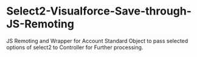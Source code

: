 # Select2-Visualforce-Save-through-JS-Remoting

JS Remoting and Wrapper for Account Standard Object to pass selected options of select2 to Controller for Further processing.